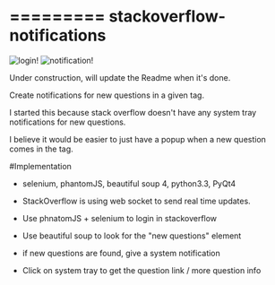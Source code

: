 =========
stackoverflow-notifications
=========

![login!](https://raw.github.com/papaloizouc/stackoverflow-notifications/master/doc/login.png "login")
![notification!](https://raw.github.com/papaloizouc/stackoverflow-notifications/master/doc/sonot.png "notification")

Under construction, will update the Readme when it's done.

Create notifications for new questions in a given tag.

I started this because stack overflow doesn't have any system tray notifications for new questions.

I believe it would be easier to just have a popup when a new question comes in the tag.


#Implementation

- selenium, phantomJS, beautiful soup 4, python3.3, PyQt4

- StackOverflow is using web socket to send real time updates.
- Use phnatomJS + selenium to login in stackoverflow
- Use beautiful soup to look for the "new questions" element
- if new questions are found, give a system notification
- Click on system tray to get the question link / more question info